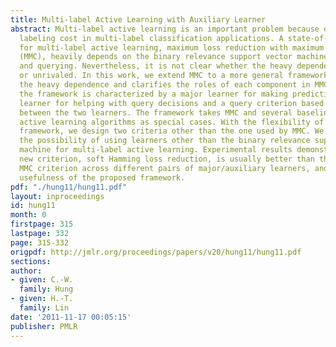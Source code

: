```yaml
---
title: Multi-label Active Learning with Auxiliary Learner
abstract: Multi-label active learning is an important problem because of the expensive
  labeling cost in multi-label classification applications. A state-of-the-art approach
  for multi-label active learning, maximum loss reduction with maximum confidence
  (MMC), heavily depends on the binary relevance support vector machine in both learning
  and querying. Nevertheless, it is not clear whether the heavy dependence is necessary
  or unrivaled. In this work, we extend MMC to a more general framework that removes
  the heavy dependence and clarifies the roles of each component in MMC. In particular,
  the framework is characterized by a major learner for making predictions, an auxiliary
  learner for helping with query decisions and a query criterion based on the disagreement
  between the two learners. The framework takes MMC and several baseline multi-label
  active learning algorithms as special cases. With the flexibility of the general
  framework, we design two criteria other than the one used by MMC. We also explore
  the possibility of using learners other than the binary relevance support vector
  machine for multi-label active learning. Experimental results demonstrate that a
  new criterion, soft Hamming loss reduction, is usually better than the original
  MMC criterion across different pairs of major/auxiliary learners, and validate the
  usefulness of the proposed framework.
pdf: "./hung11/hung11.pdf"
layout: inproceedings
id: hung11
month: 0
firstpage: 315
lastpage: 332
page: 315-332
origpdf: http://jmlr.org/proceedings/papers/v20/hung11/hung11.pdf
sections: 
author:
- given: C.-W.
  family: Hung
- given: H.-T.
  family: Lin
date: '2011-11-17 00:05:15'
publisher: PMLR
---
```

